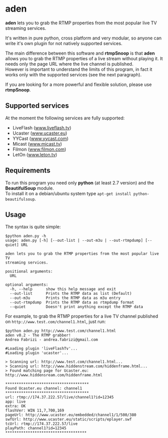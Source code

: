 # aden

**aden** lets you to grab the RTMP properties from the most popular live TV streaming services.  

It's written in pure python, cross platform and very modular, so anyone can write it's own plugin 
for not natively supported services.

The main difference between this software and **rtmpSnoop** is that **aden** allows you to grab the RTMP properties of a live stream
without playing it. It needs only the page URL where the live channel is published.  
However is important to understand the limits of this program, in fact it works only with the supported
services (see the next paragraph).  

If you are looking for a more powerful and flexible solution, please use **rtmpSnoop**.

## Supported services
At the moment the following services are fully supported:

* LiveFlash (www.liveflash.tv)
* Ucaster (www.ucaster.eu)
* YYCast (www.yycast.com)
* Micast (www.micast.tv)
* Filmon (www.filmon.com)
* LetOn (www.leton.tv)

## Requirements

To run this program you need only **python** (at least 2.7 version) and the **BeautifulSoup** module.  
To install it on a debian/ubuntu system type `apt-get install python-beautifulsoup`.

## Usage

The syntax is quite simple:

```
$python aden.py -h
usage: aden.py [-h] [--out-list | --out-m3u | --out-rtmpdump] [--quiet] URL

aden lets you to grab the RTMP properties from the most popular live TV
streaming services.

positional arguments:
  URL

optional arguments:
  -h, --help      show this help message and exit
  --out-list      Prints the RTMP data as list (Default)
  --out-m3u       Prints the RTMP data as m3u entry
  --out-rtmpdump  Prints the RTMP data as rtmpdump format
  --quiet         Doesn't print anything except the RTMP data
```
For example, to grab the RTMP properties for a live TV channel published on `http://www.test.com/channel1.html`, just run:

```
$python aden.py http://www.test.com/channel1.html
aden v0.2 - The RTMP grabber!
Andrea Fabrizi - andrea.fabrizi@gmail.com

#Loading plugin 'liveFlashTv'... 
#Loading plugin 'ucaster'... 

> Scanning url: http://www.test.com/channel1.html...
> Scanning url: http://www.hiddenstream.com/hiddenframe.html...
> Found matching page for Ucaster.eu: http://www.hiddensream.com/hiddenframe.html

*************************************
Found Ucaster.eu channel: channel1
*************************************
url: rtmp://174.37.222.57/live/channel1?id=12345
app: live
extra: OK
flashVer: WIN 11,7,700,169
pageUrl: http://www.ucaster.eu/embedded/channel1/1/500/380
swfUrl: http://www.ucaster.eu/static/scripts/eplayer.swf
tcUrl: rtmp://174.37.222.57/live
playPath: channel1?id=12345
************************************
```
